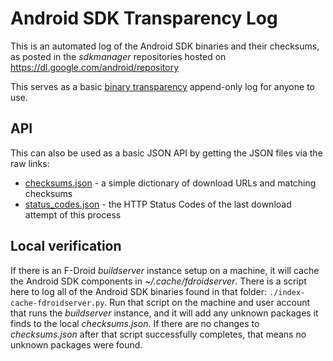 
# Android SDK Transparency Log

This is an automated log of the Android SDK binaries and their
checksums, as posted in the _sdkmanager_ repositories hosted on
https://dl.google.com/android/repository

This serves as a basic
[binary transparency](https://wiki.mozilla.org/Security/Binary_Transparency)
append-only log for anyone to use.

## API

This can also be used as a basic JSON API by getting the JSON files via the raw links:

* [checksums.json](https://gitlab.com/fdroid/android-sdk-transparency-log/-/raw/master/checksums.json) - a simple dictionary of download URLs and matching checksums
* [status_codes.json](https://gitlab.com/fdroid/android-sdk-transparency-log/-/raw/master/status_codes.json) - the HTTP Status Codes of the last download attempt of this process


## Local verification

If there is an F-Droid _buildserver_ instance setup on a machine, it
will cache the Android SDK components in
_~/.cache/fdroidserver_. There is a script here to log all of the
Android SDK binaries found in that folder:
`./index-cache-fdroidserver.py`.  Run that script on the machine and
user account that runs the _buildserver_ instance, and it will add any
unknown packages it finds to the local _checksums.json_.  If there are
no changes to _checksums.json_ after that script successfully
completes, that means no unknown packages were found.

